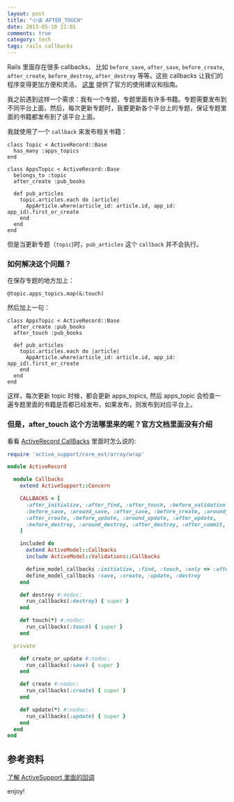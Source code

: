 ```yaml
---
layout: post
title: "小谈 AFTER_TOUCH"
date: 2013-05-10 21:01
comments: true
category: tech
tags: rails callbacks
---
```


Rails 里面存在很多 callbacks， 比如 `before_save`, `after_save`,
`before_create`, `after_create`, `before_destroy`, `after_destroy`
等等。这些 callbacks 让我们的程序变得更加方便和灵活。 [这里](http://guides.rubyonrails.org/active_record_validations_callbacks.html#available-callbacks)
提供了官方的使用建议和指南。

我之前遇到这样一个需求：我有一个专题，专题里面有许多书籍。专题需要发布到不同平台上面，然后，每次更新专题时，我要更新各个平台上的专题，保证专题里面的书籍都发布到了该平台上面。

<!--more-->

我就使用了一个 `callback` 来发布相关书籍：


    class Topic < ActiveRecord::Base
      has_many :apps_topics
    end

    class AppsTopic < ActiveRecord::Base
      belongs_to :topic
      after_create :pub_books

      def pub_articles
        topic.articles.each do |article|
          AppArticle.where(article_id: article.id, app_id: app_id).first_or_create
        end
      end
    end

但是当更新专题（`topic`)时，`pub_articles` 这个 `callback` 并不会执行。

### 如何解决这个问题？

在保存专题的地方加上：

    @topic.apps_topics.map(&:touch)

然后加上一句：

    class AppsTopic < ActiveRecord::Base
      after_create :pub_books
      after_touch :pub_books

      def pub_articles
        topic.articles.each do |article|
          AppArticle.where(article_id: article.id, app_id: app_id).first_or_create
        end
      end
    end

这样，每次更新 topic 时候，都会更新 apps_topics, 然后 apps_topic 会检查一遍专题里面的书籍是否都已经发布，如果发布，则发布到对应平台上。


### 但是，after_touch 这个方法哪里来的呢？官方文档里面没有介绍

看看 [ActiveRecord CallBacks](https://github.com/rails/rails/blob/master/activerecord/lib/active_record/callbacks.rb) 里面时怎么说的:

```ruby
require 'active_support/core_ext/array/wrap'

module ActiveRecord

  module Callbacks
    extend ActiveSupport::Concern

    CALLBACKS = [
      :after_initialize, :after_find, :after_touch, :before_validation, :after_validation,
      :before_save, :around_save, :after_save, :before_create, :around_create,
      :after_create, :before_update, :around_update, :after_update,
      :before_destroy, :around_destroy, :after_destroy, :after_commit, :after_rollback
    ]

    included do
      extend ActiveModel::Callbacks
      include ActiveModel::Validations::Callbacks

      define_model_callbacks :initialize, :find, :touch, :only => :after
      define_model_callbacks :save, :create, :update, :destroy
    end

    def destroy #:nodoc:
      run_callbacks(:destroy) { super }
    end

    def touch(*) #:nodoc:
      run_callbacks(:touch) { super }
    end

  private

    def create_or_update #:nodoc:
      run_callbacks(:save) { super }
    end

    def create #:nodoc:
      run_callbacks(:create) { super }
    end

    def update(*) #:nodoc:
      run_callbacks(:update) { super }
    end
  end
end
```


## 参考资料

[了解 ActiveSupport 里面的回调](http://thomasmango.com/2011/09/02/getting-to-know-active-support-callbacks/)


enjoy!
